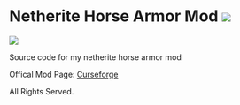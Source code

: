 # Netherite Horse Armor Mod ![](http://cf.way2muchnoise.eu/full_392701_downloads.svg)

![](https://cf.way2muchnoise.eu/versions/For%20MC_392701_all.svg)

Source code for my netherite horse armor mod 
 
Offical Mod Page: [Curseforge](https://www.curseforge.com/minecraft/mc-mods/netherite-horse-armor-mod)
 
All Rights Served.

